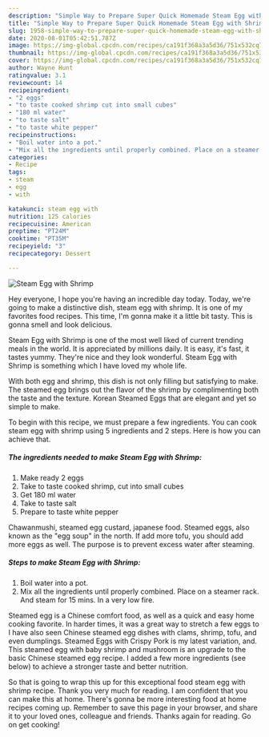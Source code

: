 ```yaml
---
description: "Simple Way to Prepare Super Quick Homemade Steam Egg with Shrimp"
title: "Simple Way to Prepare Super Quick Homemade Steam Egg with Shrimp"
slug: 1958-simple-way-to-prepare-super-quick-homemade-steam-egg-with-shrimp
date: 2020-08-01T05:42:51.787Z
image: https://img-global.cpcdn.com/recipes/ca191f368a3a5d36/751x532cq70/steam-egg-with-shrimp-recipe-main-photo.jpg
thumbnail: https://img-global.cpcdn.com/recipes/ca191f368a3a5d36/751x532cq70/steam-egg-with-shrimp-recipe-main-photo.jpg
cover: https://img-global.cpcdn.com/recipes/ca191f368a3a5d36/751x532cq70/steam-egg-with-shrimp-recipe-main-photo.jpg
author: Wayne Hunt
ratingvalue: 3.1
reviewcount: 14
recipeingredient:
- "2 eggs"
- "to taste cooked shrimp cut into small cubes"
- "180 ml water"
- "to taste salt"
- "to taste white pepper"
recipeinstructions:
- "Boil water into a pot."
- "Mix all the ingredients until properly combined. Place on a steamer rack. And steam for 15 mins. In a very low fire."
categories:
- Recipe
tags:
- steam
- egg
- with

katakunci: steam egg with 
nutrition: 125 calories
recipecuisine: American
preptime: "PT24M"
cooktime: "PT35M"
recipeyield: "3"
recipecategory: Dessert

---
```



![Steam Egg with Shrimp](https://img-global.cpcdn.com/recipes/ca191f368a3a5d36/751x532cq70/steam-egg-with-shrimp-recipe-main-photo.jpg)

Hey everyone, I hope you're having an incredible day today. Today, we're going to make a distinctive dish, steam egg with shrimp. It is one of my favorites food recipes. This time, I'm gonna make it a little bit tasty. This is gonna smell and look delicious.

Steam Egg with Shrimp is one of the most well liked of current trending meals in the world. It is appreciated by millions daily. It is easy, it's fast, it tastes yummy. They're nice and they look wonderful. Steam Egg with Shrimp is something which I have loved my whole life.

With both egg and shrimp, this dish is not only filling but satisfying to make. The steamed egg brings out the flavor of the shrimp by complimenting both the taste and the texture. Korean Steamed Eggs that are elegant and yet so simple to make.


To begin with this recipe, we must prepare a few ingredients. You can cook steam egg with shrimp using 5 ingredients and 2 steps. Here is how you can achieve that.

<!--inarticleads1-->

##### The ingredients needed to make Steam Egg with Shrimp:

1. Make ready 2 eggs
1. Take to taste cooked shrimp, cut into small cubes
1. Get 180 ml water
1. Take to taste salt
1. Prepare to taste white pepper


Chawanmushi, steamed egg custard, japanese food. Steamed eggs, also known as the &#34;egg soup&#34; in the north. If add more tofu, you should add more eggs as well. The purpose is to prevent excess water after steaming. 

<!--inarticleads2-->

##### Steps to make Steam Egg with Shrimp:

1. Boil water into a pot.
1. Mix all the ingredients until properly combined. Place on a steamer rack. And steam for 15 mins. In a very low fire.


Steamed egg is a Chinese comfort food, as well as a quick and easy home cooking favorite. In harder times, it was a great way to stretch a few eggs to I have also seen Chinese steamed egg dishes with clams, shrimp, tofu, and even dumplings. Steamed Eggs with Crispy Pork is my latest variation, and. This steamed egg with baby shrimp and mushroom is an upgrade to the basic Chinese steamed egg recipe. I added a few more ingredients (see below) to achieve a stronger taste and better nutrition. 

So that is going to wrap this up for this exceptional food steam egg with shrimp recipe. Thank you very much for reading. I am confident that you can make this at home. There's gonna be more interesting food at home recipes coming up. Remember to save this page in your browser, and share it to your loved ones, colleague and friends. Thanks again for reading. Go on get cooking!
